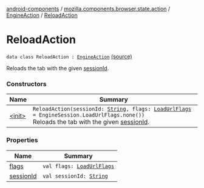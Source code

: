 [android-components](../../../index.md) / [mozilla.components.browser.state.action](../../index.md) / [EngineAction](../index.md) / [ReloadAction](./index.md)

# ReloadAction

`data class ReloadAction : `[`EngineAction`](../index.md) [(source)](https://github.com/mozilla-mobile/android-components/blob/master/components/browser/state/src/main/java/mozilla/components/browser/state/action/BrowserAction.kt#L470)

Reloads the tab with the given [sessionId](session-id.md).

### Constructors

| Name | Summary |
|---|---|
| [&lt;init&gt;](-init-.md) | `ReloadAction(sessionId: `[`String`](https://kotlinlang.org/api/latest/jvm/stdlib/kotlin/-string/index.html)`, flags: `[`LoadUrlFlags`](../../../mozilla.components.concept.engine/-engine-session/-load-url-flags/index.md)` = EngineSession.LoadUrlFlags.none())`<br>Reloads the tab with the given [sessionId](session-id.md). |

### Properties

| Name | Summary |
|---|---|
| [flags](flags.md) | `val flags: `[`LoadUrlFlags`](../../../mozilla.components.concept.engine/-engine-session/-load-url-flags/index.md) |
| [sessionId](session-id.md) | `val sessionId: `[`String`](https://kotlinlang.org/api/latest/jvm/stdlib/kotlin/-string/index.html) |
